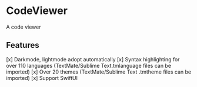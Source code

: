 # CodeViewer

A code viewer

## Features
[x] Darkmode, lightmode adopt automatically
[x] Syntax highlighting for over 110 languages (TextMate/Sublime Text.tmlanguage files can be imported)
[x] Over 20 themes (TextMate/Sublime Text .tmtheme files can be imported)
[x] Support SwiftUI
